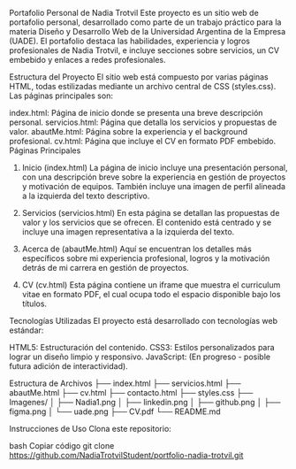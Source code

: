 Portafolio Personal de Nadia Trotvil
Este proyecto es un sitio web de portafolio personal, desarrollado como parte de un trabajo práctico para la materia Diseño y Desarrollo Web de la Universidad Argentina de la Empresa (UADE). El portafolio destaca las habilidades, experiencia y logros profesionales de Nadia Trotvil, e incluye secciones sobre servicios, un CV embebido y enlaces a redes profesionales.

Estructura del Proyecto
El sitio web está compuesto por varias páginas HTML, todas estilizadas mediante un archivo central de CSS (styles.css). Las páginas principales son:

index.html: Página de inicio donde se presenta una breve descripción personal.
servicios.html: Página que detalla los servicios y propuestas de valor.
abautMe.html: Página sobre la experiencia y el background profesional.
cv.html: Página que incluye el CV en formato PDF embebido.
Páginas Principales
1. Inicio (index.html)
La página de inicio incluye una presentación personal, con una descripción breve sobre la experiencia en gestión de proyectos y motivación de equipos. También incluye una imagen de perfil alineada a la izquierda del texto descriptivo.

2. Servicios (servicios.html)
En esta página se detallan las propuestas de valor y los servicios que se ofrecen. El contenido está centrado y se incluye una imagen representativa a la izquierda del texto.

3. Acerca de (abautMe.html)
Aquí se encuentran los detalles más específicos sobre mi experiencia profesional, logros y la motivación detrás de mi carrera en gestión de proyectos.

4. CV (cv.html)
Esta página contiene un iframe que muestra el curriculum vitae en formato PDF, el cual ocupa todo el espacio disponible bajo los títulos.

Tecnologías Utilizadas
El proyecto está desarrollado con tecnologías web estándar:

HTML5: Estructuración del contenido.
CSS3: Estilos personalizados para lograr un diseño limpio y responsivo.
JavaScript: (En progreso - posible futura adición de interactividad).


Estructura de Archivos
├── index.html
├── servicios.html
├── abautMe.html
├── cv.html
├── contacto.html
├── styles.css
├── Imagenes/
│   ├── Nadia1.png
│   ├── linkedin.png
│   ├── github.png
│   ├── figma.png
│   └── uade.png
├── CV.pdf
└── README.md


Instrucciones de Uso
Clona este repositorio:

bash
Copiar código
git clone https://github.com/NadiaTrotvilStudent/portfolio-nadia-trotvil.git

